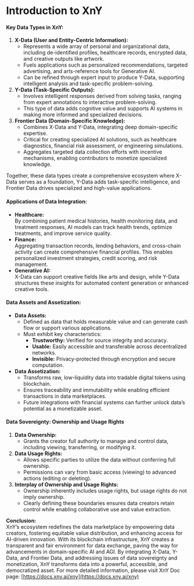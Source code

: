 # Introduction to XnY

#### **Key Data Types in XnY:**

1. **X-Data (User and Entity-Centric Information):**
   * Represents a wide array of personal and organizational data, including de-identified profiles, healthcare records, encrypted data, and creative outputs like artwork.
   * Fuels applications such as personalized recommendations, targeted advertising, and arts-reference tools for Generative AI.
   * Can be refined through expert input to produce Y-Data, supporting intelligent analysis and task-specific problem-solving.
2. **Y-Data (Task-Specific Outputs):**
   * Involves intelligent responses derived from solving tasks, ranging from expert annotations to interactive problem-solving.
   * This type of data adds cognitive value and supports AI systems in making more informed and specialized decisions.
3. **Frontier Data (Domain-Specific Knowledge):**
   * Combines X-Data and Y-Data, integrating deep domain-specific expertise.
   * Critical for creating specialized AI solutions, such as healthcare diagnostics, financial risk assessment, or engineering simulations.
   * Aggregates targeted data collection efforts with incentive mechanisms, enabling contributors to monetize specialized knowledge.

Together, these data types create a comprehensive ecosystem where X-Data serves as a foundation, Y-Data adds task-specific intelligence, and Frontier Data drives specialized and high-value applications.

#### **Applications of Data Integration:**

* **Healthcare:**\
  By combining patient medical histories, health monitoring data, and treatment responses, AI models can track health trends, optimize treatments, and improve service quality.
* **Finance:**\
  Aggregating transaction records, lending behaviors, and cross-chain activity can create comprehensive financial profiles. This enables personalized investment strategies, credit scoring, and risk management.
* **Generative AI:**\
  X-Data can support creative fields like arts and design, while Y-Data structures these insights for automated content generation or enhanced creative tools.

#### **Data Assets and Assetization:**

* **Data Assets:**
  * Defined as data that holds measurable value and can generate cash flow or support various applications.
  * Must exhibit key characteristics:
    * **Trustworthy:** Verified for source integrity and accuracy.
    * **Usable:** Easily accessible and transferable across decentralized networks.
    * **Invisible:** Privacy-protected through encryption and secure computation.
* **Data Assetization:**
  * Transforms raw, low-liquidity data into tradable digital tokens using blockchain.
  * Ensures traceability and immutability while enabling efficient transactions in data marketplaces.
  * Future integrations with financial systems can further unlock data’s potential as a monetizable asset.

#### **Data Sovereignty: Ownership and Usage Rights**

1. **Data Ownership:**
   * Grants the creator full authority to manage and control data, including viewing, transferring, or modifying it.
2. **Data Usage Rights:**
   * Allows specific parties to utilize the data without conferring full ownership.
   * Permissions can vary from basic access (viewing) to advanced actions (editing or deleting).
3. **Interplay of Ownership and Usage Rights:**
   * Ownership inherently includes usage rights, but usage rights do not imply ownership.
   * Clearly defining these boundaries ensures data creators retain control while enabling collaborative use and value extraction.

**Conclusion:**\
XnY’s ecosystem redefines the data marketplace by empowering data creators, fostering equitable value distribution, and enhancing access for AI-driven innovation. With its blockchain infrastructure, XnY creates a transparent and fair environment for data exchange, paving the way for advancements in domain-specific AI and AGI. By integrating X-Data, Y-Data, and Frontier Data, and addressing issues of data sovereignty and monetization, XnY transforms data into a powerful, accessible, and democratized asset. For more detailed information, please visit XnY Doc page: [https://docs.xny.ai/xny](https://docs.xny.ai/xny)
